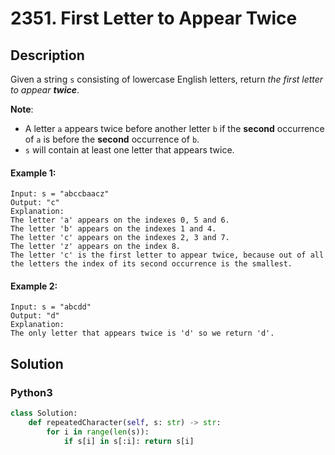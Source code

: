 # 2351. First Letter to Appear Twice

## Description
Given a string `s` consisting of lowercase English letters, return *the first letter to appear **twice***.

**Note**:

* A letter `a` appears twice before another letter `b` if the **second** occurrence of `a` is before the **second** occurrence of `b`.
* `s` will contain at least one letter that appears twice.

#### Example 1:
```
Input: s = "abccbaacz"
Output: "c"
Explanation:
The letter 'a' appears on the indexes 0, 5 and 6.
The letter 'b' appears on the indexes 1 and 4.
The letter 'c' appears on the indexes 2, 3 and 7.
The letter 'z' appears on the index 8.
The letter 'c' is the first letter to appear twice, because out of all the letters the index of its second occurrence is the smallest.
```

#### Example 2:
```
Input: s = "abcdd"
Output: "d"
Explanation:
The only letter that appears twice is 'd' so we return 'd'.
```


## Solution

### Python3
```python
class Solution:
    def repeatedCharacter(self, s: str) -> str:
        for i in range(len(s)):
            if s[i] in s[:i]: return s[i]
```